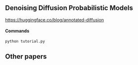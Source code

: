 ## Denoising Diffusion Probabilistic Models
https://huggingface.co/blog/annotated-diffusion

#### Commands
```sh
python tutorial.py
```

## Other papers